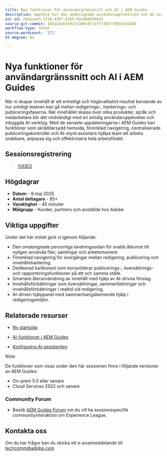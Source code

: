 ```yaml
---
title: Nya funktioner för användargränssnitt och AI i AEM Guides
description: Upptäck hur den omdesignade användarupplevelsen och AI-assistenterna i AEM Guides effektiviserar redigeringen, förbättrar navigeringen och lägger in realtidsinformation i era innehållsflöden.
exl-id: 26daaae5-1f10-42bf-91b5-93cdb6df6625
source-git-commit: 1b41b2eb7e917c389c6f15ff73037f89353e8269
workflow-type: tm+mt
source-wordcount: '271'
ht-degree: 0%

---
```


# Nya funktioner för användargränssnitt och AI i AEM Guides

När ni skapar innehåll är ett enhetligt och högkvalitativt resultat beroende av hur smidigt teamen kan gå mellan redigerings-, hanterings- och publiceringsfaserna. När innehållet skalas över olika produkter, språk och medarbetare blir det nödvändigt med en smidig användarupplevelse och inbyggda AI-verktyg. Med de senaste uppdateringarna i AEM Guides kan funktioner som skräddarsydd hemsida, förenklad navigering, centraliserade publiceringskontroller och AI-styrd assistans hjälpa team att arbeta snabbare, anpassa sig och effektivisera hela arbetsflödet.


## Sessionsregistrering

>[!VIDEO](https://video.tv.adobe.com/v/3458396/?quality=12&learn=on)

## Högdagrar

- **Datum** - 8 maj 2025
- **Antal deltagare** - 85+
- **Varaktighet** - 45 minuter
- **Målgrupp** - Kunder, partners och anställda hos Adobe

## Viktiga uppgifter

Under det här mötet gick vi igenom följande:
- Den omdesignade personliga landningssidan för snabb åtkomst till nyligen använda filer, samlingar och arbetsmoment.
- Förenklad navigering för övergångar mellan redigering, publicering och innehållshantering.
- Dedikerad kartkonsol som konsoliderar publicerings-, översättnings- och rapporteringsfunktioner på ett och samma ställe.
- Smartare återanvändning av innehåll med hjälp av AI-drivna förslag.
- Innehållsförbättringar som översättningar, sammanfattningar och innehållsförbättringar i realtid vid redigering.
- AI-driven hjälppanel med sammanhangsberoende hjälp i redigeringsmiljön.


## Relaterade resurser

- [Ny startsida](https://experienceleague.adobe.com/sv/docs/experience-manager-guides/using/user-guide/home-page/intro-home-page)

- [AI-funktioner i AEM Guides](https://experienceleague.adobe.com/sv/docs/experience-manager-guides/using/user-guide/ai-assistant-aem/ai-assistant)

- [Konfigurera AI-assistenten](https://experienceleague.adobe.com/sv/docs/experience-manager-guides/using/install-guide/cs-ig/web-editor-configs-cs/conf-smart-suggestions)



>[!NOTE]
>
> De funktioner som visas under den här sessionen finns i följande versioner av AEM Guides:
> - On-prem 5.0 eller senare
> - Cloud Services 2502 och senare


### Community Forum

- Besök [AEM Guides Forum](https://experienceleaguecommunities.adobe.com/t5/experience-manager-guides/bd-p/xml-documentation-discussions) om du vill ha sessionsspecifik communityinteraktion om Experience League.


## Kontakta oss

Om du har frågor kan du skicka ett e-postmeddelande till <techcomm@adobe.com>
